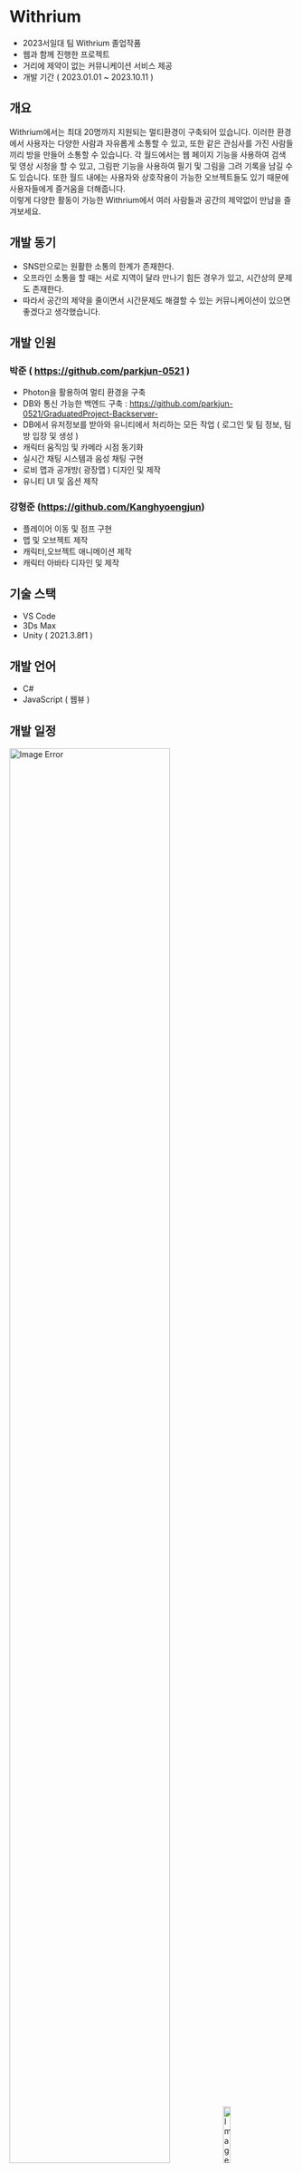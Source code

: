 # Withrium

  - 2023서일대 팀 Withrium 졸업작품
  - 웹과 함께 진행한 프로젝트
  - 거리에 제약이 없는 커뮤니케이션 서비스 제공
  - 개발 기간 ( 2023.01.01 ~ 2023.10.11 )

## 개요 

 Withrium에서는 최대 20명까지 지원되는 멀티환경이 구축되어 있습니다. 이러한 환경에서 사용자는 다양한 사람과 자유롭게 소통할 수 있고, 
 또한 같은 관심사를 가진 사람들끼리 방을 만들어 소통할 수 있습니다. 각 월드에서는 웹 페이지 기능을 사용하여 검색 및 영상 시청을 할 수 있고, 그림판 기능을 사용하여 필기 및 그림을 그려 기록을 남길 수도 있습니다. 또한 월드 내에는 사용자와 상호작용이 가능한 오브젝트들도 있기 때문에
 사용자들에게 즐거움을 더해줍니다. </br>
 이렇게 다양한 활동이 가능한 Withrium에서 여러 사람들과 공간의 제약없이 만남을 즐겨보세요. 

## 개발 동기 

  - SNS만으로는 원활한 소통의 한계가 존재한다.
  - 오프라인 소통을 할 때는 서로 지역이 달라 만나기 힘든 경우가 있고, 시간상의 문제도 존재한다.
  - 따라서 공간의 제약을 줄이면서 시간문제도 해결할 수 있는 커뮤니케이션이 있으면 좋겠다고 생각했습니다.

## 개발 인원

  ### 박준 ( https://github.com/parkjun-0521 )
  - Photon을 활용하여 멀티 환경을 구축
  - DB와 통신 가능한 백엔드 구축 : https://github.com/parkjun-0521/GraduatedProject-Backserver-
  - DB에서 유저정보를 받아와 유니티에서 처리하는 모든 작업 ( 로그인 및 팀 정보, 팀 방 입장 및 생성 )
  - 캐릭터 움직임 및 카메라 시점 동기화
  - 실시간 채팅 시스템과 음성 채팅 구현
  - 로비 맵과 공개방( 광장맵 ) 디자인 및 제작
  - 유니티 UI 및 옵션 제작
  
  ### 강형준 (https://github.com/Kanghyoengjun)
  - 플레이어 이동 및 점프 구현
  - 맵 및 오브젝트 제작
  - 캐릭터,오브젝트 애니메이션 제작 
  - 캐릭터 아바타 디자인 및 제작 
    
## 기술 스택 

  - VS Code 
  - 3Ds Max
  - Unity ( 2021.3.8f1 )

## 개발 언어 

  - C#
  - JavaScript ( 웹뷰 )

## 개발 일정

  <img src="https://github.com/parkjun-0521/GraduatedProject/blob/main/image/%EC%9D%BC%EC%A0%95_1.png" alt="Image Error" width="75%" height="80%" /><img src="https://github.com/parkjun-0521/GraduatedProject/blob/main/image/%EC%9D%BC%EC%A0%95_2.png" alt="Image Error" width="16%" height="16%" />
  <img src="https://github.com/parkjun-0521/GraduatedProject/blob/main/image/%EC%9D%BC%EC%A0%95_3.png" alt="Image Error" width="78%" height="80%" />

  - 이후 7월 ~ 10월 기간은 추가적인 기능 구현과 버그 수정 및 테스트 기간

## 구성 화면 ( 전체적인 부분 )  + 기능설명 

  ### 로그인 화면
  
  <img src="https://github.com/parkjun-0521/GraduatedProject/blob/main/image/%EC%BA%A1%EC%B2%981.PNG" alt="Image Error" width="20%" height="10%" />
  
  - 실행하였을 때 나오는 로그인 화면
  - 다른 프로그램들과 동일하게 Tap을 누르면 아래로 이동할 수 있도록 구현
  - 계정이 없을 경우 회원가입 버튼을 클릭하면 홈페이지의 회원가입 화면이 열리도록 구현
  - 회원가입을 직접 구현할 수 있었지만 홈페이지의 비중을 높이기 위해 직접 구현하지 않음

  ### 로딩
  
  <img src="https://github.com/parkjun-0521/GraduatedProject/blob/main/image/%EB%A1%9C%EB%94%A9.png" alt="Image Error" width="40%" height="50%" />

  - 화면 전환이 발생하는 경우마다 등장하는 로딩화면

  ### 로비
  
  <img src="https://github.com/parkjun-0521/GraduatedProject/blob/main/image/%ED%8F%AC%ED%83%88.PNG" alt="Image Error" width="40%" height="50%" /> <img src="https://github.com/parkjun-0521/GraduatedProject/blob/main/image/%EB%A1%9C%EB%B9%84.PNG" alt="Image Error" width="40%" height="50%" />

  - 로그인 후 가장 처음 보이는 화면
  - 왼쪽의 사진은 방을 입장하기 위한 포탈, 상호작용 버튼 없이 포탈에 접근하면 입장하기 위한 UI가 등장한다. 
  - 오른쪽 사진은 로비에 있는 거울과 웹뷰 기능, 웹뷰 기능을 사용하여 인게임 내에서도 팀을 이룰 수 있도록 한다.
  - 사진에는 없지만 이동키, 화면전환, 상호작용 키의 알림판이 있어 사용자의 불편함을 줄임

  ### 포탈 입장시 

  <img src="https://github.com/parkjun-0521/GraduatedProject/blob/main/image/%EC%BA%90%EB%A6%AD%ED%84%B0_%EC%84%A0%ED%83%9D.PNG" alt="Image Error" width="40%" height="50%" /> <img src="https://github.com/parkjun-0521/GraduatedProject/blob/main/image/%EC%95%84%EB%B0%94%ED%83%80.PNG" alt="Image Error" width="40%" height="50%" />

  - 3개의 포탈에 입장시 공통으로 등장하는 UI
  - 왼쪽 사진은 캐릭터 선택 UI입니다. 여자, 남자, 이벤트 캐릭터가 있고, 이벤트 캐릭터는 홈페이지에서 구매 하면 열리는 방식
  - 오른쪽 사진은 아바타를 적용한 모습니다. 홈페이지에서 아바타를 구매하면 유니티에서 아바타를 적용할 수 있는 기능
  - 캐릭터 선택 시 자동으로 아바타 선택창으로 이동하도록 구현하여 사용자의 불편함을 줄임

  ### 공개방 맵

  <img src="https://github.com/parkjun-0521/GraduatedProject/blob/main/image/%EB%B4%84.PNG" alt="Image Error" width="40%" height="50%" /> <img src="https://github.com/parkjun-0521/GraduatedProject/blob/main/image/%EC%97%AC%EB%A6%84.PNG" alt="Image Error" width="40%" height="50%" /> <img src="https://github.com/parkjun-0521/GraduatedProject/blob/main/image/%EA%B0%80%EC%9D%84.PNG" alt="Image Error" width="40%" height="50%" /> <img src="https://github.com/parkjun-0521/GraduatedProject/blob/main/image/%EA%B2%A8%EC%9A%B8.PNG" alt="Image Error" width="40%" height="50%" />

  - 공개방 포탈에서 캐릭터 선택과 아바타 선택을 마친 후 등장하는 맵 선택 UI입니다.
  - 맵은 같은 구조지만 테마가 다른 4개의 공개방입니다.
  - 팀과 상관없이 모든 사람이 입장할 수 있습니다. 
  - 공개방은 최대 20명까지 멀티가 되도록 구현하였습니다.
  - 맵을 클릭하면 바로 방에 입장되도록 구현하였습니다. 

  ### 팀 생성 맵

  <img src="https://github.com/parkjun-0521/GraduatedProject/blob/main/image/%EC%B9%B4%ED%8E%98.PNG" alt="Image Error" width="40%" height="50%" /> <img src="https://github.com/parkjun-0521/GraduatedProject/blob/main/image/%EC%82%AC%EB%AC%B4%EC%8B%A4.PNG" alt="Image Error" width="40%" height="50%" /> <img src="https://github.com/parkjun-0521/GraduatedProject/blob/main/image/%EB%B0%A9.PNG" alt="Image Error" width="40%" height="50%" /> <img src="https://github.com/parkjun-0521/GraduatedProject/blob/main/image/%EB%8F%84%EC%84%9C%EA%B4%80.PNG" alt="Image Error" width="40%" height="50%" />

  - 팀 생성 포탈에서 캐릭터 선택과 아바타 선택을 마친 후 등장하는 맵 선택 UI입니다.
  - 서로다른 테마의 4개의 팀 방이고, 이 맵의 경우 팀장이거나 팀에 속해있는 경우에만 들어갈 수 있는 방입니다. 
  - 팀 방은 최대 8명까지 멀티가 되도록 구현하였습니다.
  - 맵을 클릭하면 바로 방에 입장되도록 구현하였습니다. 
    
  ### 팀 방 생성

  <img src="https://github.com/parkjun-0521/GraduatedProject/blob/main/image/%ED%8C%80%EB%B0%A9.PNG" alt="Image Error" width="40%" height="50%" /> 

  - 팀 생성 포탈에서 맵을 선택한 후 등장하는 UI입니다.
  - 홈페이지에서 팀을 생성하면 그 정보를 받아 한페이지 최대 10개씩 팀 정보를 띄워줍니다.
  - 10개 초과시 다음 버튼을 활용하여 다음 팀을 볼 수 있습니다. 
  - 팀 이름 버튼을 누를 시 그에 해당하는 팀 방이 만들어집니다.
    
  ### 팀 방 입장 

  <img src="https://github.com/parkjun-0521/GraduatedProject/blob/main/image/%ED%8C%80%EB%B0%A9%EC%9E%85%EC%9E%A5.PNG" alt="Image Error" width="40%" height="50%" />

  - 팀 방 입장 포탈에서 아바타 선택 후 등장하는 UI입니다.
  - 홈페이지에서 가입한 팀의 정보를 받아 한페이지에 퇴대 10개씩 가입한 팀 정보를 띄워줍니다.
  - 10개 초과시 다음 버튼을 활용하여 다음 팀을 볼 수 있습니다. 
  - 팀 이름 버튼을 누를 시 그에 해당하는 팀 방으로 입장 됩니다. 

  ### 방 입장 후

  <img src="https://github.com/parkjun-0521/GraduatedProject/blob/main/image/%EC%B1%84%ED%8C%85.PNG" alt="Image Error" width="28%" height="20%" /> <img src="https://github.com/parkjun-0521/GraduatedProject/blob/main/image/%EA%B7%B8%EB%A6%BC%ED%8C%90.PNG" alt="Image Error" width="40%" height="50%" />  <img src="https://github.com/parkjun-0521/GraduatedProject/blob/main/image/%EB%A9%80%ED%8B%B0_%EC%A7%84%ED%96%89.PNG" alt="Image Error" width="60%" height="60%" />

  - 방 입장후 이루어지는 이벤트 입니다.
  - 실시간 채팅 기능과 음성 채팅 기능을 제공합니다.
  - 그림판의 경우 명암과 굵기 조절이 가능하고 3가지의 색을 이용하여 필기또는 그림을 그릴 수 있습니다. 
  - 밑 사진에서의 오른쪽 상단 UI 3개는 각 그림판, 옵션, 방 나가기 버튼 UI입니다.
  - 팀장이 팀을 만들고 방을 나갔을 경우에 모든 팀원이 방에서 나가지도록 구현하였습니다.
  
  ### 웹 뷰 

  <img src="https://github.com/parkjun-0521/GraduatedProject/blob/main/image/%EC%9B%B9%EB%B7%B0.PNG" alt="Image Error" width="40%" height="50%" />

  - 웹에서 원하는 정보를 검색할 수 있고 영상 시청도 가능합니다.
  - 오른쪽 상단의 앞,뒤로가기 버튼을 활용하여 원하는 페이지로 돌아갈수 있습니다.
  - 웹뷰 기능의 경우 팀방에서만 사용할 수있도록 구현하였습니다. 

  ### 옵션 

  <img src="https://github.com/parkjun-0521/GraduatedProject/blob/main/image/%EC%98%B5%EC%85%98.PNG" alt="Image Error" width="40%" height="50%" /> <img src="https://github.com/parkjun-0521/GraduatedProject/blob/main/image/%EC%82%AC%EC%9A%B4%EB%93%9C%EC%98%B5%EC%85%98.PNG" alt="Image Error" width="40%" height="50%" /> 

  - 모든 맵에서 ESC를 누를 시 등장하는 옵션 UI입니다.
  - 소리 버튼을 누르면 오른쪽과 같은 UI가 등장합니다.
  - 배경음악을 조절하거나 마이크, 헤드셋을 조절할 수 있습니다.
  - 헤드셋을 차단할 경우 마이크도 같이 차단되도록 구현하였습니다.
  - 로그아웃 및 종료 버튼은 누를 시 즉시 로그아웃 되면서 게임이 종료되도록 구현하였습니다. 
  
## 추가적인 기능

  - 캐릭터 구별을 위해 닉네임 띄우기
  - 아바타 추가 및 아바타 동기화
  - 이벤트 캐릭터 추가 ( 홈페이지에서 상점 구매로 열리는 캐릭터 )

## 개발 실패 사항과 이유 
  
  ### 웹뷰 동기화
  - Photon View RPC 동기화를 이용하여 모든 플레이어가 하나의 웹뷰를 사용하여 서로 같은 화면을 보는것을 목표로 잡고 개발을 시작함 
  - Vupelx 에셋을 활용하여 개발을 하였고 현재 당시 Vuplex에서는 동기화 기능을 지원하지 않기에 직접 구현을 해야하는 상황
  - 에셋에서는 RPC 동기화를 할 수 없게 해둔 상태였고 캡쳐를 이용한 동기화 방식을 해보았지만 개발 지식이 부족하여 실패 
  ### 키 설정 
  - 캐릭터의 이동 방식이 InputManager의 Axes에서 정해진 키값으로 이동하는 방식으로 만들어짐
  - InputManager로 값을 줄 시 스크립트로는 Input의 값을 바꿀 수 없음
  - 따라서 이동 로직을 전부 뜯어 고쳐야 하는 상황이 발생
  - 졸업잘품 전시까지 시간이 부족하여 해당 기능을 구현하지 못함
